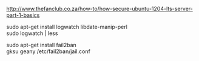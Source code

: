 <http://www.thefanclub.co.za/how-to/how-secure-ubuntu-1204-lts-server-part-1-basics>

sudo apt-get install logwatch libdate-manip-perl  
sudo logwatch | less

sudo apt-get install fail2ban  
gksu geany /etc/fail2ban/jail.conf
